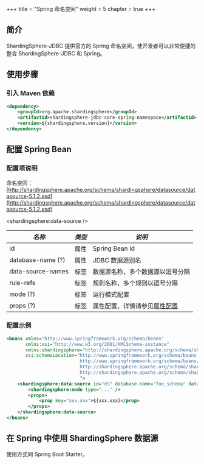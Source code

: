 +++
title = "Spring 命名空间"
weight = 5
chapter = true
+++

## 简介

ShardingSphere-JDBC 提供官方的 Spring 命名空间，使开发者可以非常便捷的整合 ShardingSphere-JDBC 和 Spring。

## 使用步骤

### 引入 Maven 依赖

```xml
<dependency>
    <groupId>org.apache.shardingsphere</groupId>
    <artifactId>shardingsphere-jdbc-core-spring-namespace</artifactId>
    <version>${shardingsphere.version}</version>
</dependency>
```

## 配置 Spring Bean

### 配置项说明

命名空间：[http://shardingsphere.apache.org/schema/shardingsphere/datasource/datasource-5.1.2.xsd](http://shardingsphere.apache.org/schema/shardingsphere/datasource/datasource-5.1.2.xsd)

\<shardingsphere:data-source />

| *名称*             | *类型* | *说明*                                                                            |
| ----------------- | ----- | --------------------------------------------------------------------------------- |
| id                | 属性  | Spring Bean Id                                                                     |
| database-name (?)   | 属性  | JDBC 数据源别名                                                                      |
| data-source-names | 标签  | 数据源名称，多个数据源以逗号分隔                                                         |
| rule-refs         | 标签  | 规则名称，多个规则以逗号分隔                                                            |
| mode (?)          | 标签  | 运行模式配置                                                                         |
| props (?)         | 标签  | 属性配置，详情请参见[属性配置](/cn/user-manual/shardingsphere-jdbc/props) |

### 配置示例

```xml
<beans xmlns="http://www.springframework.org/schema/beans"
       xmlns:xsi="http://www.w3.org/2001/XMLSchema-instance"
       xmlns:shardingsphere="http://shardingsphere.apache.org/schema/shardingsphere/datasource"
       xsi:schemaLocation="http://www.springframework.org/schema/beans 
                           http://www.springframework.org/schema/beans/spring-beans.xsd 
                           http://shardingsphere.apache.org/schema/shardingsphere/datasource
                           http://shardingsphere.apache.org/schema/shardingsphere/datasource/datasource.xsd
                           ">
    <shardingsphere:data-source id="ds" database-name="foo_schema" data-source-names="..." rule-refs="...">
        <shardingsphere:mode type="..." />
        <props>
            <prop key="xxx.xxx">${xxx.xxx}</prop>
        </props>
    </shardingsphere:data-source>
</beans>
```

## 在 Spring 中使用 ShardingSphere 数据源

使用方式同 Spring Boot Starter。
